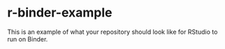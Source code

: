 # r-binder-example
This is an example of what your repository should look like for RStudio to run on Binder. 
